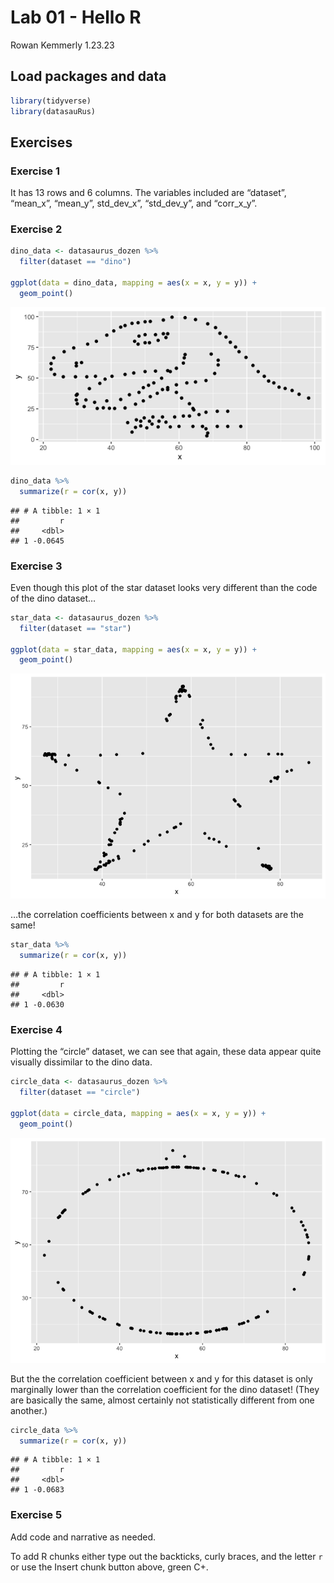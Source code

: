 Lab 01 - Hello R
================
Rowan Kemmerly
1.23.23

## Load packages and data

``` r
library(tidyverse) 
library(datasauRus)
```

## Exercises

### Exercise 1

It has 13 rows and 6 columns. The variables included are “dataset”,
“mean_x”, “mean_y”, std_dev_x”, “std_dev_y”, and “corr_x\_y”.

### Exercise 2

``` r
dino_data <- datasaurus_dozen %>%
  filter(dataset == "dino")

ggplot(data = dino_data, mapping = aes(x = x, y = y)) +
  geom_point()
```

![](lab-01-hello-r_files/figure-gfm/plot-dino-1.png)<!-- -->

``` r
dino_data %>%
  summarize(r = cor(x, y))
```

    ## # A tibble: 1 × 1
    ##         r
    ##     <dbl>
    ## 1 -0.0645

### Exercise 3

Even though this plot of the star dataset looks very different than the
code of the dino dataset…

``` r
star_data <- datasaurus_dozen %>%
  filter(dataset == "star")

ggplot(data = star_data, mapping = aes(x = x, y = y)) +
  geom_point()
```

![](lab-01-hello-r_files/figure-gfm/plot-star-1.png)<!-- -->

…the correlation coefficients between x and y for both datasets are the
same!

``` r
star_data %>%
  summarize(r = cor(x, y))
```

    ## # A tibble: 1 × 1
    ##         r
    ##     <dbl>
    ## 1 -0.0630

### Exercise 4

Plotting the “circle” dataset, we can see that again, these data appear
quite visually dissimilar to the dino data.

``` r
circle_data <- datasaurus_dozen %>%
  filter(dataset == "circle")

ggplot(data = circle_data, mapping = aes(x = x, y = y)) +
  geom_point()
```

![](lab-01-hello-r_files/figure-gfm/plot-circle-1.png)<!-- -->

But the the correlation coefficient between x and y for this dataset is
only marginally lower than the correlation coefficient for the dino
dataset! (They are basically the same, almost certainly not
statistically different from one another.)

``` r
circle_data %>%
  summarize(r = cor(x, y))
```

    ## # A tibble: 1 × 1
    ##         r
    ##     <dbl>
    ## 1 -0.0683

### Exercise 5

Add code and narrative as needed.

To add R chunks either type out the backticks, curly braces, and the
letter `r` or use the Insert chunk button above, green C+.
